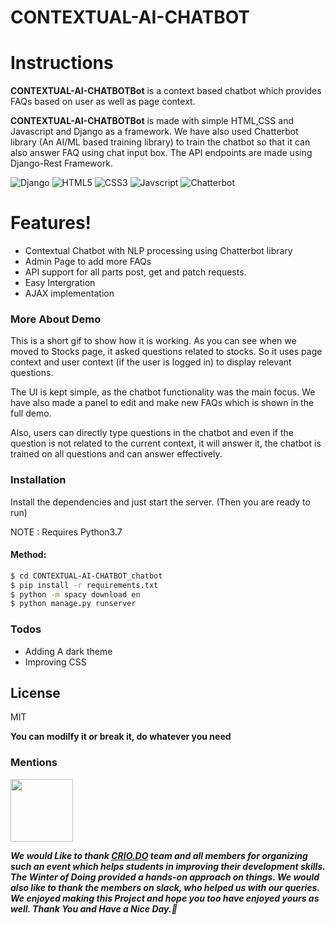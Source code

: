 # CONTEXTUAL-AI-CHATBOT

# Instructions

**CONTEXTUAL-AI-CHATBOTBot** is a context based chatbot which provides FAQs based on user as well as page context.

**CONTEXTUAL-AI-CHATBOTBot** is made with simple HTML,CSS and Javascript and Django as a framework. We have also used Chatterbot library (An AI/ML based training library) to train the chatbot so that it can also answer FAQ using chat input box. The API endpoints are made using Django-Rest Framework.

![Django](https://img.shields.io/badge/django%20-%23092E20.svg?&style=for-the-badge&logo=django&logoColor=white) ![HTML5](https://img.shields.io/badge/html5%20-%23E34F26.svg?&style=for-the-badge&logo=html5&logoColor=white) ![CSS3](https://img.shields.io/badge/css3%20-%231572B6.svg?&style=for-the-badge&logo=css3&logoColor=white") ![Javscript](https://img.shields.io/badge/javascript%20-%23323330.svg?&style=for-the-badge&logo=javascript&logoColor=%23F7DF1E) 
![Chatterbot](https://img.shields.io/badge/Chatterbot-1.0.2-blue)


# Features!
  - Contextual Chatbot with NLP processing using Chatterbot library
  - Admin Page to add more FAQs
  - API support for all parts post, get and patch requests.
  - Easy Intergration
  - AJAX implementation


### More About Demo
This is a short gif to show how it is working. As you can see when we moved to Stocks page, it asked questions related to stocks.
So it uses page context and user context (if the user is logged in) to display relevant questions.

The UI is kept simple, as the chatbot functionality was the main focus.
We have also made a panel to edit and make new FAQs which is shown in the full demo.

Also, users can directly type questions in the chatbot and even if the question is not related to the current context, it will answer it, the chatbot is trained on all questions and can answer effectively.

### Installation

Install the dependencies and just start the server. (Then you are ready to run)

NOTE : Requires Python3.7

#### Method:
```sh
$ cd CONTEXTUAL-AI-CHATBOT_chatbot 
$ pip install -r requirements.txt
$ python -m spacy download en
$ python manage.py runserver
```

### Todos
 - Adding A dark theme
 - Improving CSS


License
----

MIT

**You can modilfy it or break it, do whatever you need**

### Mentions

<img src="https://pbs.twimg.com/profile_images/1239848399769202689/5S6D0btQ.jpg" data-canonical-src="https://gyazo.com/eb5c5741b6a9a16c692170a41a49c858.png" width="100" height="100" />

***We would Like to thank [CRIO.DO](https://www.crio.do/) team and all members for organizing such an event which helps students in improving their development skills. The Winter of Doing provided a hands-on approach on things. We would also like to thank the members on slack, who helped us with our queries. We enjoyed making this Project and hope you too have enjoyed yours as well. Thank You and Have a Nice Day.🎇***